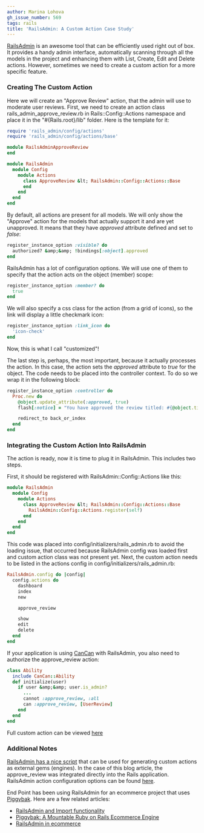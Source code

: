 ```yaml
---
author: Marina Lohova
gh_issue_number: 569
tags: rails
title: 'RailsAdmin: A Custom Action Case Study'
---
```




[RailsAdmin](https://github.com/sferik/rails_admin) is an awesome tool that can be efficiently used right out of box. It provides a handy admin interface, automatically scanning through all the models in the project and enhancing them with List, Create, Edit and  Delete actions. However, sometimes we need to create a custom action for a more specific feature.

### Creating The Custom Action

Here we will create an "Approve Review" action, that the admin will use to moderate user reviews. First, we need to create an action class rails_admin_approve_review.rb in Rails::Config::Actions namespace and place it in the "#{Rails.root}/lib" folder. Here is the template for it:

```ruby
require 'rails_admin/config/actions'
require 'rails_admin/config/actions/base'

module RailsAdminApproveReview
end

module RailsAdmin
  module Config
    module Actions
      class ApproveReview &lt; RailsAdmin::Config::Actions::Base
      end
    end
  end
end
```

By default, all actions are present for all models. We will only show the "Approve" action for the models that actually support it and are yet unapproved. It means that they have *approved* attribute defined and set to *false*:
```ruby
register_instance_option :visible? do
  authorized? &amp;&amp; !bindings[:object].approved
end
```
RailsAdmin has a lot of configuration options. We will use one of them to specify that the action acts on the object (member) scope:
```ruby
register_instance_option :member? do
  true
end
```
We will also specify a css class for the action (from a grid of icons), so the link will display a little checkmark icon:
```ruby
register_instance_option :link_icon do
  'icon-check'
end
```
Now, this is what I call "customized"!

The last step is, perhaps, the most important, because it actually processes the action. In this case, the action sets the *approved* attribute to *true* for the object. The code needs to be placed into the controller context. To do so we wrap it in the following block:

```ruby
register_instance_option :controller do
  Proc.new do
    @object.update_attribute(:approved, true)
    flash[:notice] = "You have approved the review titled: #{@object.title}."

    redirect_to back_or_index
  end
end
```

### Integrating the Custom Action Into RailsAdmin

The action is ready, now it is time to plug it in RailsAdmin. This includes two steps.

First, it should be registered with RailsAdmin::Config::Actions like this:

```ruby
module RailsAdmin
  module Config
    module Actions
      class ApproveReview &lt; RailsAdmin::Config::Actions::Base
        RailsAdmin::Config::Actions.register(self)
      end
    end
  end
end
```

This code was placed into config/initializers/rails_admin.rb to avoid the loading issue, that occurred because RailsAdmin config was loaded first and custom action class was not present yet. Next, the custom action needs to be listed in the actions config in config/initializers/rails_admin.rb:

```ruby
RailsAdmin.config do |config|
  config.actions do
    dashboard
    index
    new

    approve_review

    show
    edit
    delete
  end
end
```

If your application is using [CanCan](https://github.com/ryanb/cancan) with RailsAdmin, you also need to authorize the approve_review action:

```ruby
class Ability
  include CanCan::Ability
  def initialize(user)
    if user &amp;&amp; user.is_admin?
      ...
      cannot :approve_review, :all
      can :approve_review, [UserReview]
    end
  end
end
```

Full custom action can be viewed [here](https://gist.github.com/2039001)

### Additional Notes

[RailsAdmin has a nice script](https://github.com/sferik/rails_admin/wiki/Custom-action) that can be used for generating custom actions as external gems (engines). In the case of this blog article, the approve_review was integrated directly into the Rails application. RailsAdmin action configuration options can be found [here](https://github.com/sferik/rails_admin/blob/master/lib/rails_admin/config/actions/base.rb).

End Point has been using RailsAdmin for an ecommerce project that uses [Piggybak](http://www.piggybak.org/). Here are a few related articles:

- [RailsAdmin and Import functionality](http://blog.endpoint.com/2012/02/railsadmin-import-part-2.html)
- [Piggybak: A Mountable Ruby on Rails Ecommerce Engine](http://blog.endpoint.com/2012/01/piggybak-mountable-ecommerce-ruby-on.html)
- [RailsAdmin in ecommerce](http://blog.endpoint.com/2011/08/railsadmin-gem-ecommerce.html)


